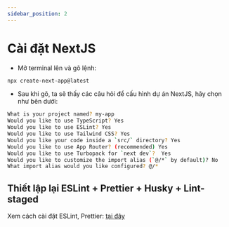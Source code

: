```yaml
---
sidebar_position: 2
---
```


# Cài đặt NextJS

- Mở terminal lên và gõ lệnh:

```bash
npx create-next-app@latest
```

- Sau khi gõ, ta sẽ thấy các câu hỏi để cấu hình dự án NextJS, hãy chọn như bên dưới:

```bash
What is your project named? my-app
Would you like to use TypeScript? Yes
Would you like to use ESLint? Yes
Would you like to use Tailwind CSS? Yes
Would you like your code inside a `src/` directory? Yes
Would you like to use App Router? (recommended) Yes
Would you like to use Turbopack for `next dev`?  Yes
Would you like to customize the import alias (`@/*` by default)? No
What import alias would you like configured? @/*
```

## Thiết lập lại ESLint + Prettier + Husky + Lint-staged

Xem cách cài đặt ESLint, Prettier: [tại đây](https://nmc-docs.github.io/eslint-prettier/setting)
